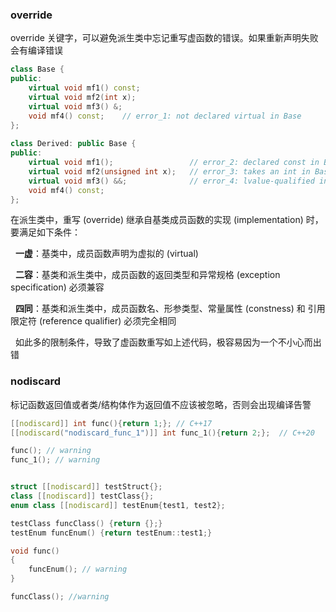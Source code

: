 ### override
override 关键字，可以避免派生类中忘记重写虚函数的错误。如果重新声明失败会有编译错误
```cpp
class Base {
public:
    virtual void mf1() const;
    virtual void mf2(int x);
    virtual void mf3() &;
    void mf4() const;    // error_1: not declared virtual in Base
};
 
class Derived: public Base {
public:
    virtual void mf1();                 // error_2: declared const in Base, but not in Derived.
    virtual void mf2(unsigned int x);   // error_3: takes an int in Base, but an unsigned int in Derived
    virtual void mf3() &&;              // error_4: lvalue-qualified in Base, but rvalue-qualified in Derived.
    void mf4() const;       
};
```

在派生类中，重写 (override) 继承自基类成员函数的实现 (implementation) 时，要满足如下条件：

  **一虚**：基类中，成员函数声明为虚拟的 (virtual)

  **二容**：基类和派生类中，成员函数的返回类型和异常规格 (exception specification) 必须兼容

  **四同**：基类和派生类中，成员函数名、形参类型、常量属性 (constness) 和 引用限定符 (reference qualifier) 必须完全相同

  如此多的限制条件，导致了虚函数重写如上述代码，极容易因为一个不小心而出错


### nodiscard
标记函数返回值或者类/结构体作为返回值不应该被忽略，否则会出现编译告警

``` c++
[[nodiscard]] int func(){return 1;}; // C++17
[[nodiscard("nodiscard_func_1")]] int func_1(){return 2;};  // C++20

func(); // warning
func_1(); // warning


struct [[nodiscard]] testStruct{};
class [[nodiscard]] testClass{};
enum class [[nodiscard]] testEnum{test1, test2};

testClass funcClass() {return {};}
testEnum funcEnum() {return testEnum::test1;}

void func()
{
	funcEnum(); // warning
}

funcClass(); //warning
```